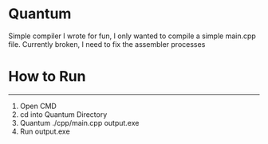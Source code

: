 # Quantum
Simple compiler I wrote for fun, I only wanted to compile a simple main.cpp file. Currently broken, I need to fix the assembler processes

# How to Run
--------------------
1. Open CMD
2. cd into Quantum Directory
3. Quantum ./cpp/main.cpp output.exe
4. Run output.exe
